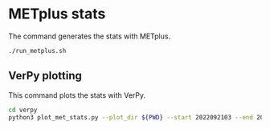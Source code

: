 # METplus stats

The command generates the stats with METplus.

```bash
./run_metplus.sh
```

## VerPy plotting

This command plots the stats with VerPy.

```bash
cd verpy
python3 plot_met_stats.py --plot_dir ${PWD} --start 2022092103 --end 2022092603 --source ***REMOVED***/NGVER/CSET/test_output/pt_ukv/Output --case_studies True --expids METO_UKV --model_names 'UKV - MET'
```
